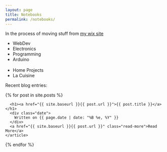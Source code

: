 ```yaml
---
layout: page
title: Notebooks
permalink: /notebooks/
---
```


<div class="notebooks-list">
<p> In the process of moving stuff from <a href="https://techkeen.wixsite.com/website/"> my wix site </a>
</p>

  <ul>
    <li> WebDev </li>
    <li> Electronics </li>
    <li> Programming </li>
    <li> Arduino </li>
    <br>
    <li> Home Projects </li>
    <li> La Cuisine </li>
  </ul>
</div>

Recent blog entries:

<div class="posts">
  {% for post in site.posts %}
    <article class="post">

      <h1><a href="{{ site.baseurl }}{{ post.url }}">{{ post.title }}</a></h1>
      <div class="date">
        Written on {{ page.date | date: "%B %e, %Y" }}
      </div>
      <a href="{{ site.baseurl }}{{ post.url }}" class="read-more">Read More</a>
    </article>
  {% endfor %}
</div>
